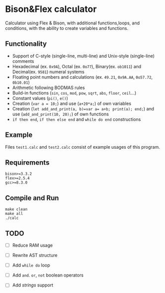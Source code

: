 # Bison&Flex calculator
Calculator using Flex & Bison, with additional functions,loops, and conditions, with the ability to create variables and functions.

## Functionality
  * Support of C-style (single-line, multi-line) and Unix-style (single-line) comments
  * Hexadecimal (ex. `0x9A`), Octal (ex. `0o77`), Binary(ex. `ob1011`) and Decimal(ex. `9581`) numeral systems
  * Floating point numbers and calculations (ex. `49.21`, `0x9A.AA`, `0o57.72`, `0b10.01`)
  * Arithmetic following BODMAS rules
  * Build-in functions (`sin`, `cos`, `mod`, `pow`, `sqrt`, `abs`, `floor`, `ceil`...)
  * Constant values (`pi()`, `e()`)
  * Creation (`var a = 10;`) and use (`a+20*a;`) of own variables
  * Creation (`let add_and_print(a, b)=var a= a+b; print(a); end;`) and use (`add_and_print(10, 20);`) of own functions
  * `if then end`, `if then else end` and `while do end` constructions

## Example
Files `test1.calc` and `test2.calc` consist of example usages of this program.

## Requirements
```
bison>=3.3.2
flex>=2.5.4
gcc>=8.3.0
```

## Compile and Run
```
make clean
make all
./calc
```

## TODO
  * [ ] Reduce RAM usage
  * [ ] Rewrite AST structure
  * [ ] Add `while do` loop
  * [ ] Add `and`. `or`, `not` boolean operators
  * [ ] Add *strings* support


